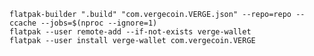	flatpak-builder ".build" "com.vergecoin.VERGE.json" --repo=repo --ccache --jobs=$(nproc --ignore=1)
	flatpak --user remote-add --if-not-exists verge-wallet
	flatpak --user install verge-wallet com.vergecoin.VERGE

